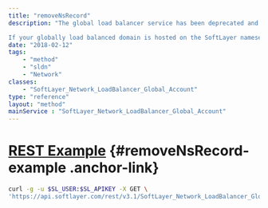 ```yaml
---
title: "removeNsRecord"
description: "The global load balancer service has been deprecated and is no longer available. 

If your globally load balanced domain is hosted on the SoftLayer nameservers this method will remove the NS resource record from your DNS zone file. "
date: "2018-02-12"
tags:
    - "method"
    - "sldn"
    - "Network"
classes:
    - "SoftLayer_Network_LoadBalancer_Global_Account"
type: "reference"
layout: "method"
mainService : "SoftLayer_Network_LoadBalancer_Global_Account"
---
```


# [REST Example](#removeNsRecord-example) <a href="/article/rest/"><i class="fas fa-question"></i></a> {#removeNsRecord-example .anchor-link} 
```bash
curl -g -u $SL_USER:$SL_APIKEY -X GET \
'https://api.softlayer.com/rest/v3.1/SoftLayer_Network_LoadBalancer_Global_Account/{SoftLayer_Network_LoadBalancer_Global_AccountID}/removeNsRecord'
```
